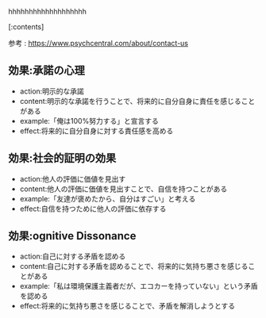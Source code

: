 

hhhhhhhhhhhhhhhhhhh
    
[:contents]

参考 : https://www.psychcentral.com/about/contact-us

## 効果:承諾の心理
- action:明示的な承諾
- content:明示的な承諾を行うことで、将来的に自分自身に責任を感じることがある
- example:「俺は100%努力する」と宣言する
- effect:将来的に自分自身に対する責任感を高める

## 効果:社会的証明の効果
- action:他人の評価に価値を見出す
- content:他人の評価に価値を見出すことで、自信を持つことがある
- example:「友達が褒めたから、自分はすごい」と考える
- effect:自信を持つために他人の評価に依存する

## 効果:ognitive Dissonance
- action:自己に対する矛盾を認める
- content:自己に対する矛盾を認めることで、将来的に気持ち悪さを感じることがある
- example:「私は環境保護主義者だが、エコカーを持っていない」という矛盾を認める
- effect:将来的に気持ち悪さを感じることで、矛盾を解消しようとする

    